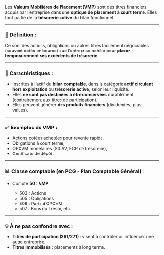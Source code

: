 Les **Valeurs Mobilières de Placement (VMP)** sont des titres financiers acquis par l’entreprise dans une **optique de placement à court terme**. Elles font partie de la **trésorerie active** du bilan fonctionnel.

---

### 📌 **Définition :**

Ce sont des actions, obligations ou autres titres facilement négociables (souvent cotés en bourse) que l’entreprise achète pour **placer temporairement ses excédents de trésorerie**.

---

### 📍 **Caractéristiques :**

* Inscrites à l’actif du **bilan comptable**, dans la catégorie **actif circulant hors exploitation** ou **trésorerie active**, selon leur liquidité.
* Elles **ne sont pas destinées à être conservées** durablement (contrairement aux titres de participation).
* Elles peuvent générer **des produits financiers** (dividendes, plus-values).

---

### ✅ **Exemples de VMP :**

* Actions cotées achetées pour revente rapide,
* Obligations à court terme,
* OPCVM monétaires (SICAV, FCP de trésorerie),
* Certificats de dépôt.

---

### 📊 **Classe comptable (en PCG - Plan Comptable Général) :**

* Compte **50 : VMP**

  * 503 : Actions
  * 505 : Obligations
  * 506 : Parts d’OPCVM
  * 507 : Bons du Trésor, etc.

---

### 💡 **À ne pas confondre avec :**

* **Titres de participation (261/271)** : visent à contrôler ou influencer une autre entreprise.
* **Titres immobilisés** : placements à long terme.

